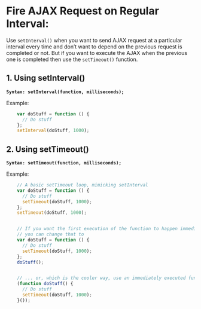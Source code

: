 # Fire AJAX Request on Regular Interval:
Use `setInterval()` when you want to send AJAX request at a particular interval every time and don’t want to depend on the previous request is completed or not.
But if you want to execute the AJAX when the previous one is completed then use the `setTimeout()` function.


## 1. Using setInterval()
**`Syntax: setInterval(function, milliseconds);`**

Example:
```javascript
    var doStuff = function () {
      // Do stuff
    };
    setInterval(doStuff, 1000);
```

## 2. Using setTimeout()
**`Syntax: setTimeout(function, milliseconds);`**

Example:
```javascript
    // A basic setTimeout loop, mimicking setInterval
    var doStuff = function () {
      // Do stuff
      setTimeout(doStuff, 1000);
    };
    setTimeout(doStuff, 1000);


    // If you want the first execution of the function to happen immediately,
    // you can change that to
    var doStuff = function () {
      // Do stuff
      setTimeout(doStuff, 1000);
    };
    doStuff();


    // ... or, which is the cooler way, use an immediately executed function:
    (function doStuff() {
      // Do stuff
      setTimeout(doStuff, 1000);
    }());
```
